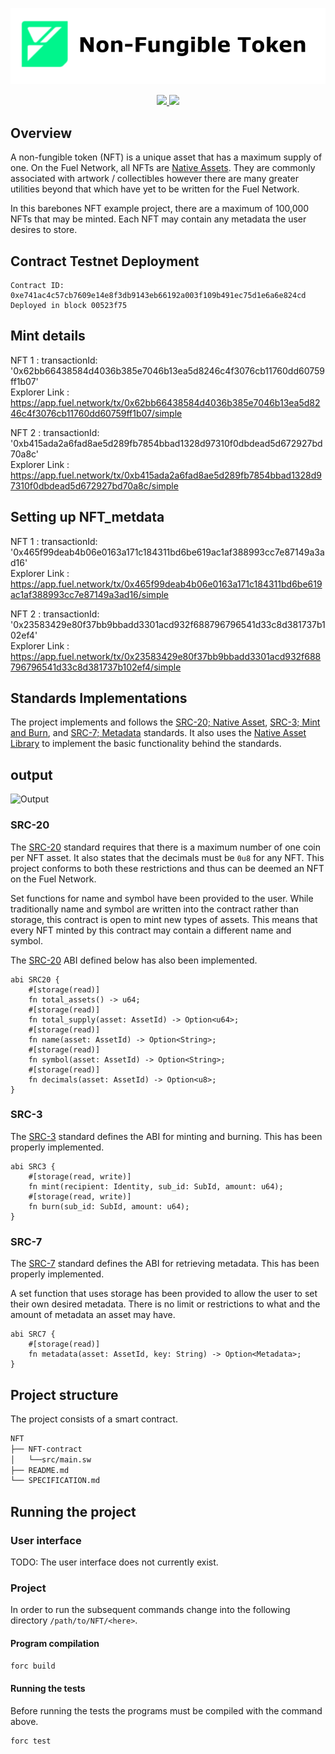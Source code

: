 <p align="center">
    <picture>
        <source media="(prefers-color-scheme: dark)" srcset="./nft-logo_white.png">
        <img alt="light theme" src="./nft-logo_black.png">
    </picture>
</p>

<p align="center">
    <a href="https://crates.io/crates/forc/0.60.0" alt="forc">
        <img src="https://img.shields.io/badge/forc-v0.60.0-orange" />
    </a>
    <a href="https://crates.io/crates/fuel-core/0.26.0" alt="fuel-core">
        <img src="https://img.shields.io/badge/fuel--core-v0.26.0-yellow" />
    </a>
</p>

## Overview

A non-fungible token (NFT) is a unique asset that has a maximum supply of one. On the Fuel Network, all NFTs are [Native Assets](https://docs.fuel.network/docs/sway/blockchain-development/native_assets). They are commonly associated with artwork / collectibles however there are many greater utilities beyond that which have yet to be written for the Fuel Network.

In this barebones NFT example project, there are a maximum of 100,000 NFTs that may be minted. Each NFT may contain any metadata the user desires to store. 

## Contract Testnet Deployment 

```
Contract ID: 0xe741ac4c57cb7609e14e8f3db9143eb66192a003f109b491ec75d1e6a6e824cd
Deployed in block 00523f75

```
## Mint details 

NFT 1 : 
transactionId: '0x62bb66438584d4036b385e7046b13ea5d8246c4f3076cb11760dd60759ff1b07'<br />
Explorer Link : https://app.fuel.network/tx/0x62bb66438584d4036b385e7046b13ea5d8246c4f3076cb11760dd60759ff1b07/simple

NFT 2 :
transactionId: '0xb415ada2a6fad8ae5d289fb7854bbad1328d97310f0dbdead5d672927bd70a8c'<br />
Explorer Link : https://app.fuel.network/tx/0xb415ada2a6fad8ae5d289fb7854bbad1328d97310f0dbdead5d672927bd70a8c/simple


## Setting up NFT_metdata 
NFT 1 :
transactionId: '0x465f99deab4b06e0163a171c184311bd6be619ac1af388993cc7e87149a3ad16'<br />
Explorer Link : https://app.fuel.network/tx/0x465f99deab4b06e0163a171c184311bd6be619ac1af388993cc7e87149a3ad16/simple


NFT 2 :
transactionId: '0x23583429e80f37bb9bbadd3301acd932f688796796541d33c8d381737b102ef4'<br />
Explorer Link : https://app.fuel.network/tx/0x23583429e80f37bb9bbadd3301acd932f688796796541d33c8d381737b102ef4/simple

## Standards Implementations

The project implements and follows the [SRC-20; Native Asset](https://github.com/FuelLabs/sway-standards/blob/master/SRCs/src-20.md), [SRC-3; Mint and Burn](https://github.com/FuelLabs/sway-standards/blob/master/SRCs/src-3.md), and [SRC-7; Metadata](https://github.com/FuelLabs/sway-standards/blob/master/SRCs/src-7.md) standards. It also uses the [Native Asset Library](https://fuellabs.github.io/sway-libs/book/asset/index.html) to implement the basic functionality behind the standards. 


## output 
![Output](https://github.com/user-attachments/assets/526e3e03-1b69-4b17-a24b-b5756d474667)

### SRC-20

The [SRC-20](https://github.com/FuelLabs/sway-standards/blob/master/SRCs/src-20.md) standard requires that there is a maximum number of one coin per NFT asset. It also states that the decimals must be `0u8` for any NFT. This project conforms to both these restrictions and thus can be deemed an NFT on the Fuel Network. 

Set functions for name and symbol have been provided to the user. While traditionally name and symbol are written into the contract rather than storage, this contract is open to mint new types of assets. This means that every NFT minted by this contract may contain a different name and symbol. 

The [SRC-20](https://github.com/FuelLabs/sway-standards/blob/master/SRCs/src-20.md) ABI defined below has also been implemented.

```sway
abi SRC20 {
    #[storage(read)]
    fn total_assets() -> u64;
    #[storage(read)]
    fn total_supply(asset: AssetId) -> Option<u64>;
    #[storage(read)]
    fn name(asset: AssetId) -> Option<String>;
    #[storage(read)]
    fn symbol(asset: AssetId) -> Option<String>;
    #[storage(read)]
    fn decimals(asset: AssetId) -> Option<u8>;
}
```

### SRC-3

The [SRC-3](https://github.com/FuelLabs/sway-standards/blob/master/SRCs/src-3.md) standard defines the ABI for minting and burning. This has been properly implemented.

```sway
abi SRC3 {
    #[storage(read, write)]
    fn mint(recipient: Identity, sub_id: SubId, amount: u64);
    #[storage(read, write)]
    fn burn(sub_id: SubId, amount: u64);
}
```

### SRC-7

The [SRC-7](https://github.com/FuelLabs/sway-standards/blob/master/SRCs/src-7.md) standard defines the ABI for retrieving metadata. This has been properly implemented. 

A set function that uses storage has been provided to allow the user to set their own desired metadata. There is no limit or restrictions to what and the amount of metadata an asset may have.

```sway
abi SRC7 {
    #[storage(read)]
    fn metadata(asset: AssetId, key: String) -> Option<Metadata>;
}
```

## Project structure

The project consists of a smart contract.

<!--Only show most important files e.g. script to run, build etc.-->

```sh
NFT
├── NFT-contract
│   └──src/main.sw
├── README.md
└── SPECIFICATION.md
```

## Running the project

### User interface

TODO: The user interface does not currently exist.

### Project

In order to run the subsequent commands change into the following directory `/path/to/NFT/<here>`.

#### Program compilation

```bash
forc build
```

#### Running the tests

Before running the tests the programs must be compiled with the command above.

```bash
forc test 
```
